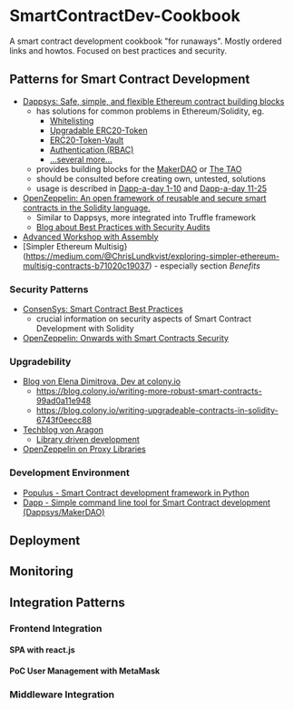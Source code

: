 # SmartContractDev-Cookbook
A smart contract development cookbook "for runaways". Mostly ordered links and howtos. Focused on best practices and security.

## Patterns for Smart Contract Development

* [Dappsys: Safe, simple, and flexible Ethereum contract building blocks](https://github.com/dapphub/dappsys)
    * has solutions for common problems in Ethereum/Solidity, eg.
        * [Whitelisting](https://steemit.com/ethereum/@nexusdev/dapp-a-day-11-whitelist-boring)
        * [Upgradable ERC20-Token](https://steemit.com/ethereum/@nikolai/dapp-a-day-6-upgradeable-tokens)
        * [ERC20-Token-Vault](https://steemit.com/ethereum/@nexusdev/dapp-a-day-18-erc20-token-vault)
        * [Authentication (RBAC)](https://steemit.com/ethereum/@nikolai/dapp-a-day-4-access-control-via-auth)
        * [...several more...](https://github.com/dapphub/dappsys)
    * provides building blocks for the [MakerDAO](https://github.com/makerdao/maker-otc) or [The TAO](https://ryepdx.github.io/the-tao/)
    * should be consulted before creating own, untested, solutions
    * usage is described in [Dapp-a-day 1-10](https://steemit.com/@nikolai) and [Dapp-a-day 11-25](https://steemit.com/@nexusdev)
* [OpenZeppelin: An open framework of reusable and secure smart contracts in the Solidity language.](http://zeppelin-solidity.readthedocs.io/en/latest/) 
    * Similar to Dappsys, more integrated into Truffle framework
    * [Blog about Best Practices with Security Audits](https://medium.com/zeppelin-blog)
* [Advanced Workshop with Assembly](https://github.com/androlo/solidity-workshop)
* [Simpler Ethereum Multisig}(https://medium.com/@ChrisLundkvist/exploring-simpler-ethereum-multisig-contracts-b71020c19037) - especially section _Benefits_

### Security Patterns
* [ConsenSys: Smart Contract Best Practices](https://github.com/ConsenSys/smart-contract-best-practices)
    * crucial information on security aspects of Smart Contract Development with Solidity
* [OpenZeppelin: Onwards with Smart Contracts Security](https://medium.com/zeppelin-blog/onward-with-ethereum-smart-contract-security-97a827e47702)

### Upgradebility

* [Blog von Elena Dimitrova, Dev at colony.io](https://blog.colony.io/@elena_di)
    * https://blog.colony.io/writing-more-robust-smart-contracts-99ad0a11e948
    * https://blog.colony.io/writing-upgradeable-contracts-in-solidity-6743f0eecc88
* [Techblog von Aragon](https://blog.aragon.one/tagged/development)
    * [Library driven development](https://blog.aragon.one/library-driven-development-in-solidity-2bebcaf88736)
* [OpenZeppelin on Proxy Libraries](https://medium.com/zeppelin-blog/proxy-libraries-in-solidity-79fbe4b970fd)

### Development Environment

* [Populus - Smart Contract development framework in Python](http://populus.readthedocs.io/en/latest/)
* [Dapp - Simple command line tool for Smart Contract development (Dappsys/MakerDAO)](https://dapp.readthedocs.io/) 

## Deployment
## Monitoring

## Integration Patterns
### Frontend Integration
#### SPA with react.js
#### PoC User Management with MetaMask
### Middleware Integration
